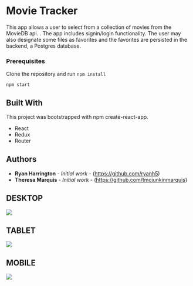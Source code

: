 # Movie Tracker

This app allows a user to select from a collection of movies from the MovieDB api.  .  The app includes signin/login functionality.  The user may also designate some files as favorites and the favorites are persisted in the backend, a Postgres database.

### Prerequisites

Clone the repository and run
```npm install```

```npm start```

## Built With

This project was bootstrapped with npm create-react-app.

* React
* Redux
* Router

## Authors

* **Ryan Harrington** - *Initial work* - (https://github.com/ryanh5)
* **Theresa Marquis** - *Initial work* - (https://github.com/tmcjunkinmarquis)

## DESKTOP
<img src="Movies Desktop.png"></img>

## TABLET
<img src="Movies Tablet.png"></img>

## MOBILE
<img src="Movies Mobile.png"></img>


